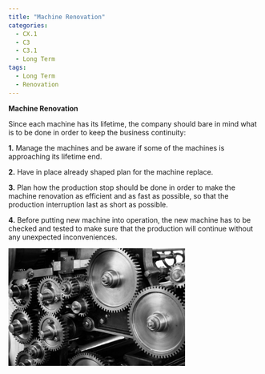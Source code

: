 ```yaml
---
title: "Machine Renovation"
categories:
  - CX.1
  - C3
  - C3.1
  - Long Term
tags:
  - Long Term
  - Renovation
---
```


**Machine Renovation**

Since each machine has its lifetime, the company should bare in mind what is to be done in order to keep the business continuity:

**1.**  Manage the machines and be aware if some of the machines is approaching its lifetime end.

**2.**	Have in place already shaped plan for the machine replace.

**3.**	Plan how the production stop should be done in order to make the machine renovation as efficient and as fast as possible, so that the production interruption last as short as possible. 

**4.** Before putting new machine into operation, the new machine has to be checked and tested to make sure that the production will continue without any unexpected inconveniences. 


<img src="https://raw.githubusercontent.com/ADOxx-org/DISRUPT-Knowledge-Base/master/assets/images/gears-1236578_960_720.jpg" width="70%" height="70%">

